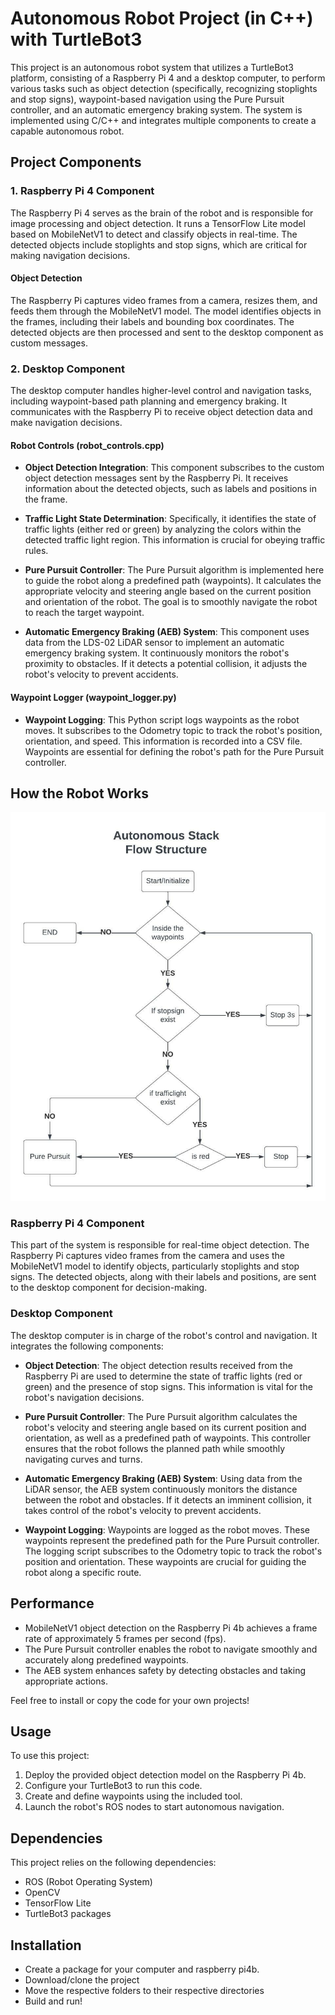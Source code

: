 # Autonomous Robot Project (in C++) with TurtleBot3

This project is an autonomous robot system that utilizes a TurtleBot3 platform, consisting of a Raspberry Pi 4 and a desktop computer, to perform various tasks such as object detection (specifically, recognizing stoplights and stop signs), waypoint-based navigation using the Pure Pursuit controller, and an automatic emergency braking system. The system is implemented using C/C++ and integrates multiple components to create a capable autonomous robot.

## Project Components

### 1. Raspberry Pi 4 Component
The Raspberry Pi 4 serves as the brain of the robot and is responsible for image processing and object detection. It runs a TensorFlow Lite model based on MobileNetV1 to detect and classify objects in real-time. The detected objects include stoplights and stop signs, which are critical for making navigation decisions.

#### Object Detection
The Raspberry Pi captures video frames from a camera, resizes them, and feeds them through the MobileNetV1 model. The model identifies objects in the frames, including their labels and bounding box coordinates. The detected objects are then processed and sent to the desktop component as custom messages.

### 2. Desktop Component
The desktop computer handles higher-level control and navigation tasks, including waypoint-based path planning and emergency braking. It communicates with the Raspberry Pi to receive object detection data and make navigation decisions.

#### Robot Controls (robot_controls.cpp)
- **Object Detection Integration**: This component subscribes to the custom object detection messages sent by the Raspberry Pi. It receives information about the detected objects, such as labels and positions in the frame.

- **Traffic Light State Determination**: Specifically, it identifies the state of traffic lights (either red or green) by analyzing the colors within the detected traffic light region. This information is crucial for obeying traffic rules.

- **Pure Pursuit Controller**: The Pure Pursuit algorithm is implemented here to guide the robot along a predefined path (waypoints). It calculates the appropriate velocity and steering angle based on the current position and orientation of the robot. The goal is to smoothly navigate the robot to reach the target waypoint.

- **Automatic Emergency Braking (AEB) System**: This component uses data from the LDS-02 LiDAR sensor to implement an automatic emergency braking system. It continuously monitors the robot's proximity to obstacles. If it detects a potential collision, it adjusts the robot's velocity to prevent accidents.

#### Waypoint Logger (waypoint_logger.py)
- **Waypoint Logging**: This Python script logs waypoints as the robot moves. It subscribes to the Odometry topic to track the robot's position, orientation, and speed. This information is recorded into a CSV file. Waypoints are essential for defining the robot's path for the Pure Pursuit controller.

## How the Robot Works

![alt text]( https://github.com/hackerjeff705/tb3_simple_autopilot_cpp/blob/main/burger_autonomous_stack.jpeg "Robot Flow Structure")

### Raspberry Pi 4 Component
This part of the system is responsible for real-time object detection. The Raspberry Pi captures video frames from the camera and uses the MobileNetV1 model to identify objects, particularly stoplights and stop signs. The detected objects, along with their labels and positions, are sent to the desktop component for decision-making.

### Desktop Component
The desktop computer is in charge of the robot's control and navigation. It integrates the following components:

- **Object Detection**: The object detection results received from the Raspberry Pi are used to determine the state of traffic lights (red or green) and the presence of stop signs. This information is vital for the robot's navigation decisions.

- **Pure Pursuit Controller**: The Pure Pursuit algorithm calculates the robot's velocity and steering angle based on its current position and orientation, as well as a predefined path of waypoints. This controller ensures that the robot follows the planned path while smoothly navigating curves and turns.

- **Automatic Emergency Braking (AEB) System**: Using data from the LiDAR sensor, the AEB system continuously monitors the distance between the robot and obstacles. If it detects an imminent collision, it takes control of the robot's velocity to prevent accidents.

- **Waypoint Logging**: Waypoints are logged as the robot moves. These waypoints represent the predefined path for the Pure Pursuit controller. The logging script subscribes to the Odometry topic to track the robot's position and orientation. These waypoints are crucial for guiding the robot along a specific route.

## Performance
- MobileNetV1 object detection on the Raspberry Pi 4b achieves a frame rate of approximately 5 frames per second (fps).
- The Pure Pursuit controller enables the robot to navigate smoothly and accurately along predefined waypoints.
- The AEB system enhances safety by detecting obstacles and taking appropriate actions.

Feel free to install or copy the code for your own projects!

## Usage
To use this project:
1. Deploy the provided object detection model on the Raspberry Pi 4b.
2. Configure your TurtleBot3 to run this code.
3. Create and define waypoints using the included tool.
4. Launch the robot's ROS nodes to start autonomous navigation.

## Dependencies
This project relies on the following dependencies:
- ROS (Robot Operating System)
- OpenCV
- TensorFlow Lite
- TurtleBot3 packages

## Installation
* Create a package for your computer and raspberry pi4b.
* Download/clone the project
* Move the respective folders to their respective directories
* Build and run!
